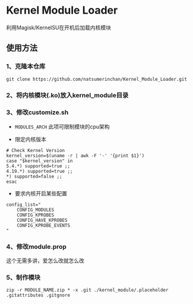 # Kernel Module Loader
 利用Magisk/KernelSU在开机后加载内核模块

## 使用方法

### 1、克隆本仓库
```
git clone https://github.com/natsumerinchan/Kernel_Module_Loader.git
```

### 2、将内核模块(.ko)放入kernel_module目录

### 3、修改customize.sh

- `MODULES_ARCH` 此项可限制模块的cpu架构

- 限定内核版本
```
# Check Kernel Version
kernel_version=$(uname -r | awk -F '-' '{print $1}')
case "$kernel_version" in
5.4.*) supported=true ;;
4.19.*) supported=true ;;
*) supported=false ;;
esac
```

- 要求内核开启某些配置
```
config_list="
    CONFIG_MODULES
    CONFIG_KPROBES
    CONFIG_HAVE_KPROBES
    CONFIG_KPROBE_EVENTS
"
```

### 4、修改module.prop
这个无需多讲，爱怎么改就怎么改

### 5、制作模块
```
zip -r MODULE_NAME.zip * -x .git ./kernel_module/.placeholder .gitattributes .gitgnore
```
